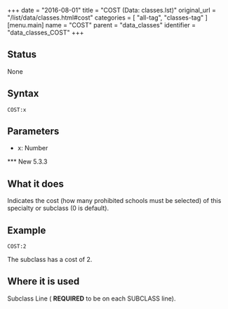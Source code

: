 +++
date = "2016-08-01"
title = "COST (Data: classes.lst)"
original_url = "/list/data/classes.html#cost"
categories = [ "all-tag", "classes-tag" ]
[menu.main]
    name = "COST"
    parent = "data_classes"
    identifier = "data_classes_COST"
+++

## Status

None

## Syntax

`COST:x`

## Parameters

-   x: Number



<span id="cost"></span> \*\*\* New 5.3.3

What it does
------------

Indicates the cost (how many prohibited schools must be selected) of
this specialty or subclass (0 is default).

Example
-------

`COST:2`

The subclass has a cost of 2.

Where it is used
----------------

Subclass Line ( **REQUIRED** to be on each SUBCLASS line).

